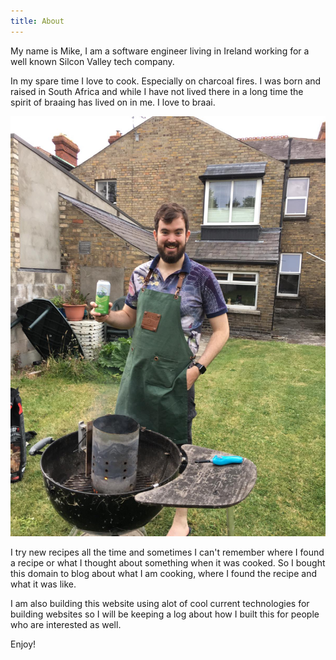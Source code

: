 ```yaml
---
title: About
---
```


My name is Mike, I am a software engineer living in Ireland working for a well known Silcon Valley tech company. 

In my spare time I love to cook. Especially on charcoal fires. I was born and raised in South Africa and while I have not lived there in a long time the spirit of braaing has lived on in me. I love to braai. 

![Me](./me.png)

I try new recipes all the time and sometimes I can't remember where I found a recipe or what I thought about something when it was cooked. So I bought this domain to blog about what I am cooking, where I found the recipe and what it was like. 

I am also building this website using alot of cool current technologies for building websites so I will be keeping a log about how I built this for people who are interested as well. 

Enjoy!